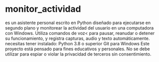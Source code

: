 # monitor_actividad
 es un asistente personal escrito en Python diseñado para ejecutarse en segundo plano y monitorear la actividad del usuario en una computadora con Windows. Utiliza comandos de voz&lt; para pausar, reanudar o detener su funcionamiento, y registra capturas, audio y texto automáticamente.
necesitas tener instalado:
Python 3.8 o superior
Git para Windows
Este proyecto está pensado para fines educativos y personales. No se debe utilizar para espiar o violar la privacidad de terceros sin consentimiento.
